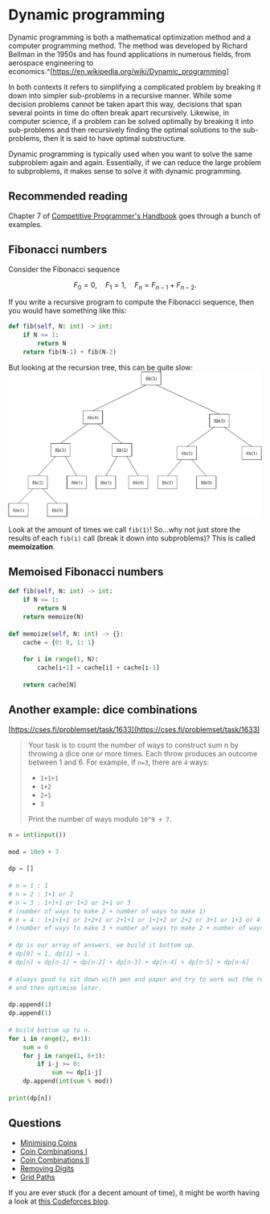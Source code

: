 # Dynamic programming

Dynamic programming is both a mathematical optimization method and a computer programming method. The method was developed by Richard Bellman in the 1950s and has found applications in numerous fields, from aerospace engineering to economics.^[https://en.wikipedia.org/wiki/Dynamic_programming]

In both contexts it refers to simplifying a complicated problem by breaking it down into simpler sub-problems in a recursive manner. While some decision problems cannot be taken apart this way, decisions that span several points in time do often break apart recursively. Likewise, in computer science, if a problem can be solved optimally by breaking it into sub-problems and then recursively finding the optimal solutions to the sub-problems, then it is said to have optimal substructure.

Dynamic programming is typically used when you want to solve the same subproblem again and again. Essentially, if we can reduce the large problem to subproblems, it makes sense to solve it with dynamic programming.

## Recommended reading

Chapter 7 of [Competitive Programmer's Handbook](https://cses.fi/book/book.pdf) goes through a bunch of examples.

## Fibonacci numbers

Consider the Fibonacci sequence

$$F_0 = 0, \quad F_1 = 1, \quad F_n = F_{n-1} + F_{n-2}.$$

If you write a recursive program to compute the Fibonacci sequence, then you would have something like this:

```python
def fib(self, N: int) -> int:
    if N <= 1:
        return N
    return fib(N-1) + fib(N-2)
```

But looking at the recursion tree, this can be quite slow:
![](fibonacci.png)

Look at the amount of times we call `fib(1)`! So...why not just store the results of each `fib(i)` call (break it down into subproblems)? This is called **memoization**.

## Memoised Fibonacci numbers

```python
def fib(self, N: int) -> int:
    if N <= 1:
        return N
    return memoize(N)

def memoize(self, N: int) -> {}:
    cache = {0: 0, 1: 1}

    for i in range(1, N):
        cache[i+1] = cache[i] + cache[i-1]

    return cache[N]
```

## Another example: dice combinations

[https://cses.fi/problemset/task/1633](https://cses.fi/problemset/task/1633)

> Your task is to count the number of ways to construct sum n by throwing a dice one or more times. Each throw produces an outcome between 1 and 6. For example, if `n=3`, there are `4` ways:
> 
> - `1+1+1`
> - `1+2`
> - `2+1`
> - `3`
> 
> Print the number of ways modulo `10^9 + 7`.

```python
n = int(input())

mod = 10e9 + 7

dp = []

# n = 1 : 1
# n = 2 : 1+1 or 2
# n = 3 : 1+1+1 or 1+2 or 2+1 or 3
# (number of ways to make 2 + number of ways to make 1)
# n = 4 : 1+1+1+1 or 1+2+1 or 2+1+1 or 1+1+2 or 2+2 or 3+1 or 1+3 or 4
# (number of ways to make 3 + number of ways to make 2 + number of ways to make 1)

# dp is our array of answers, we build it bottom up.
# dp[0] = 1, dp[1] = 1.
# dp[n] = dp[n-1] + dp[n-2] + dp[n-3] + dp[n-4] + dp[n-5] + dp[n-6]

# always good to sit down with pen and paper and try to work out the recursion first,
# and then optimise later.

dp.append(1)
dp.append(1)

# build bottom up to n.
for i in range(2, n+1):
    sum = 0
    for j in range(1, 6+1):
        if i-j >= 0:
            sum += dp[i-j]
    dp.append(int(sum % mod))

print(dp[n])
```

## Questions

- [Minimising Coins](https://cses.fi/problemset/task/1634)
- [Coin Combinations I](https://cses.fi/problemset/task/1635)
- [Coin Combinations II](https://cses.fi/problemset/task/1636)
- [Removing Digits](https://cses.fi/problemset/task/1637)
- [Grid Paths](https://cses.fi/problemset/task/1638)

If you are ever stuck (for a decent amount of time), it might be worth having a look at [this Codeforces blog](https://codeforces.com/blog/entry/70018).